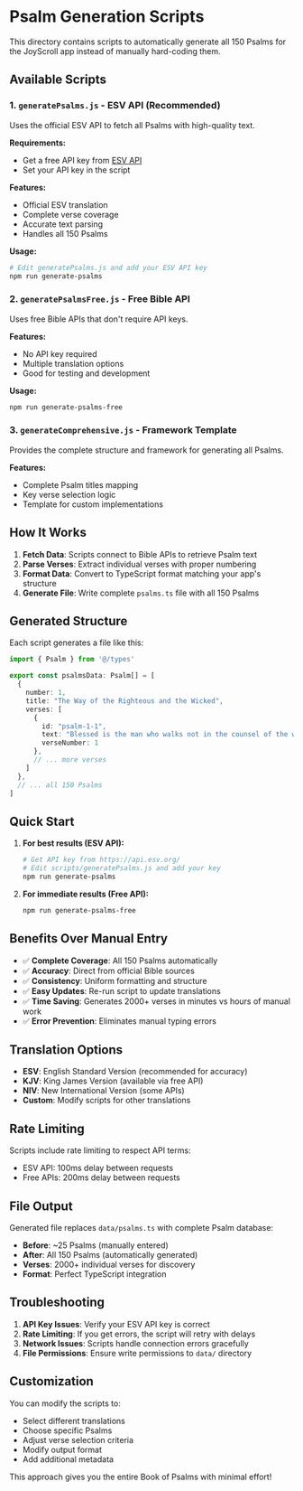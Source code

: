 # Psalm Generation Scripts

This directory contains scripts to automatically generate all 150 Psalms for the JoyScroll app instead of manually hard-coding them.

## Available Scripts

### 1. `generatePsalms.js` - ESV API (Recommended)
Uses the official ESV API to fetch all Psalms with high-quality text.

**Requirements:**
- Get a free API key from [ESV API](https://api.esv.org/)
- Set your API key in the script

**Features:**
- Official ESV translation
- Complete verse coverage
- Accurate text parsing
- Handles all 150 Psalms

**Usage:**
```bash
# Edit generatePsalms.js and add your ESV API key
npm run generate-psalms
```

### 2. `generatePsalmsFree.js` - Free Bible API
Uses free Bible APIs that don't require API keys.

**Features:**
- No API key required
- Multiple translation options
- Good for testing and development

**Usage:**
```bash
npm run generate-psalms-free
```

### 3. `generateComprehensive.js` - Framework Template
Provides the complete structure and framework for generating all Psalms.

**Features:**
- Complete Psalm titles mapping
- Key verse selection logic
- Template for custom implementations

## How It Works

1. **Fetch Data**: Scripts connect to Bible APIs to retrieve Psalm text
2. **Parse Verses**: Extract individual verses with proper numbering
3. **Format Data**: Convert to TypeScript format matching your app's structure
4. **Generate File**: Write complete `psalms.ts` file with all 150 Psalms

## Generated Structure

Each script generates a file like this:

```typescript
import { Psalm } from '@/types'

export const psalmsData: Psalm[] = [
  {
    number: 1,
    title: "The Way of the Righteous and the Wicked",
    verses: [
      {
        id: "psalm-1-1",
        text: "Blessed is the man who walks not in the counsel of the wicked...",
        verseNumber: 1
      },
      // ... more verses
    ]
  },
  // ... all 150 Psalms
]
```

## Quick Start

1. **For best results (ESV API):**
   ```bash
   # Get API key from https://api.esv.org/
   # Edit scripts/generatePsalms.js and add your key
   npm run generate-psalms
   ```

2. **For immediate results (Free API):**
   ```bash
   npm run generate-psalms-free
   ```

## Benefits Over Manual Entry

- ✅ **Complete Coverage**: All 150 Psalms automatically
- ✅ **Accuracy**: Direct from official Bible sources
- ✅ **Consistency**: Uniform formatting and structure
- ✅ **Easy Updates**: Re-run script to update translations
- ✅ **Time Saving**: Generates 2000+ verses in minutes vs hours of manual work
- ✅ **Error Prevention**: Eliminates manual typing errors

## Translation Options

- **ESV**: English Standard Version (recommended for accuracy)
- **KJV**: King James Version (available via free API)
- **NIV**: New International Version (some APIs)
- **Custom**: Modify scripts for other translations

## Rate Limiting

Scripts include rate limiting to respect API terms:
- ESV API: 100ms delay between requests
- Free APIs: 200ms delay between requests

## File Output

Generated file replaces `data/psalms.ts` with complete Psalm database:
- **Before**: ~25 Psalms (manually entered)
- **After**: All 150 Psalms (automatically generated)
- **Verses**: 2000+ individual verses for discovery
- **Format**: Perfect TypeScript integration

## Troubleshooting

1. **API Key Issues**: Verify your ESV API key is correct
2. **Rate Limiting**: If you get errors, the script will retry with delays
3. **Network Issues**: Scripts handle connection errors gracefully
4. **File Permissions**: Ensure write permissions to `data/` directory

## Customization

You can modify the scripts to:
- Select different translations
- Choose specific Psalms
- Adjust verse selection criteria
- Modify output format
- Add additional metadata

This approach gives you the entire Book of Psalms with minimal effort!

